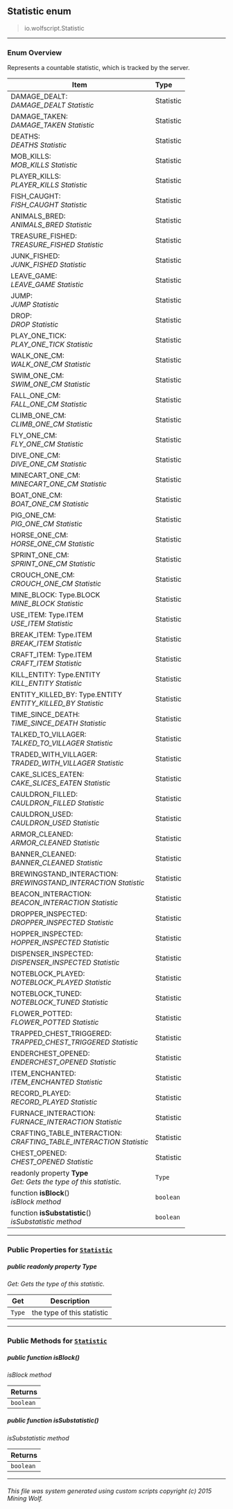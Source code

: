 ## Statistic __enum__

>io.wolfscript.Statistic

---

### Enum Overview

Represents a countable statistic, which is tracked by the server.

Item | Type   
--- | :--- 
DAMAGE_DEALT: <br> _DAMAGE_DEALT Statistic_ | Statistic
DAMAGE_TAKEN: <br> _DAMAGE_TAKEN Statistic_ | Statistic
DEATHS: <br> _DEATHS Statistic_ | Statistic
MOB_KILLS: <br> _MOB_KILLS Statistic_ | Statistic
PLAYER_KILLS: <br> _PLAYER_KILLS Statistic_ | Statistic
FISH_CAUGHT: <br> _FISH_CAUGHT Statistic_ | Statistic
ANIMALS_BRED: <br> _ANIMALS_BRED Statistic_ | Statistic
TREASURE_FISHED: <br> _TREASURE_FISHED Statistic_ | Statistic
JUNK_FISHED: <br> _JUNK_FISHED Statistic_ | Statistic
LEAVE_GAME: <br> _LEAVE_GAME Statistic_ | Statistic
JUMP: <br> _JUMP Statistic_ | Statistic
DROP: <br> _DROP Statistic_ | Statistic
PLAY_ONE_TICK: <br> _PLAY_ONE_TICK Statistic_ | Statistic
WALK_ONE_CM: <br> _WALK_ONE_CM Statistic_ | Statistic
SWIM_ONE_CM: <br> _SWIM_ONE_CM Statistic_ | Statistic
FALL_ONE_CM: <br> _FALL_ONE_CM Statistic_ | Statistic
CLIMB_ONE_CM: <br> _CLIMB_ONE_CM Statistic_ | Statistic
FLY_ONE_CM: <br> _FLY_ONE_CM Statistic_ | Statistic
DIVE_ONE_CM: <br> _DIVE_ONE_CM Statistic_ | Statistic
MINECART_ONE_CM: <br> _MINECART_ONE_CM Statistic_ | Statistic
BOAT_ONE_CM: <br> _BOAT_ONE_CM Statistic_ | Statistic
PIG_ONE_CM: <br> _PIG_ONE_CM Statistic_ | Statistic
HORSE_ONE_CM: <br> _HORSE_ONE_CM Statistic_ | Statistic
SPRINT_ONE_CM: <br> _SPRINT_ONE_CM Statistic_ | Statistic
CROUCH_ONE_CM: <br> _CROUCH_ONE_CM Statistic_ | Statistic
MINE_BLOCK: Type.BLOCK<br> _MINE_BLOCK Statistic_ | Statistic
USE_ITEM: Type.ITEM<br> _USE_ITEM Statistic_ | Statistic
BREAK_ITEM: Type.ITEM<br> _BREAK_ITEM Statistic_ | Statistic
CRAFT_ITEM: Type.ITEM<br> _CRAFT_ITEM Statistic_ | Statistic
KILL_ENTITY: Type.ENTITY<br> _KILL_ENTITY Statistic_ | Statistic
ENTITY_KILLED_BY: Type.ENTITY<br> _ENTITY_KILLED_BY Statistic_ | Statistic
TIME_SINCE_DEATH: <br> _TIME_SINCE_DEATH Statistic_ | Statistic
TALKED_TO_VILLAGER: <br> _TALKED_TO_VILLAGER Statistic_ | Statistic
TRADED_WITH_VILLAGER: <br> _TRADED_WITH_VILLAGER Statistic_ | Statistic
CAKE_SLICES_EATEN: <br> _CAKE_SLICES_EATEN Statistic_ | Statistic
CAULDRON_FILLED: <br> _CAULDRON_FILLED Statistic_ | Statistic
CAULDRON_USED: <br> _CAULDRON_USED Statistic_ | Statistic
ARMOR_CLEANED: <br> _ARMOR_CLEANED Statistic_ | Statistic
BANNER_CLEANED: <br> _BANNER_CLEANED Statistic_ | Statistic
BREWINGSTAND_INTERACTION: <br> _BREWINGSTAND_INTERACTION Statistic_ | Statistic
BEACON_INTERACTION: <br> _BEACON_INTERACTION Statistic_ | Statistic
DROPPER_INSPECTED: <br> _DROPPER_INSPECTED Statistic_ | Statistic
HOPPER_INSPECTED: <br> _HOPPER_INSPECTED Statistic_ | Statistic
DISPENSER_INSPECTED: <br> _DISPENSER_INSPECTED Statistic_ | Statistic
NOTEBLOCK_PLAYED: <br> _NOTEBLOCK_PLAYED Statistic_ | Statistic
NOTEBLOCK_TUNED: <br> _NOTEBLOCK_TUNED Statistic_ | Statistic
FLOWER_POTTED: <br> _FLOWER_POTTED Statistic_ | Statistic
TRAPPED_CHEST_TRIGGERED: <br> _TRAPPED_CHEST_TRIGGERED Statistic_ | Statistic
ENDERCHEST_OPENED: <br> _ENDERCHEST_OPENED Statistic_ | Statistic
ITEM_ENCHANTED: <br> _ITEM_ENCHANTED Statistic_ | Statistic
RECORD_PLAYED: <br> _RECORD_PLAYED Statistic_ | Statistic
FURNACE_INTERACTION: <br> _FURNACE_INTERACTION Statistic_ | Statistic
CRAFTING_TABLE_INTERACTION: <br> _CRAFTING_TABLE_INTERACTION Statistic_ | Statistic
CHEST_OPENED: <br> _CHEST_OPENED Statistic_ | Statistic
 readonly property __Type__ <br> _Get: Gets the type of this statistic._ | `Type`
 function __isBlock__() <br> _isBlock method_ | `boolean`
 function __isSubstatistic__() <br> _isSubstatistic method_ | `boolean`



---


### Public Properties for [`Statistic`](Statistic.md)

##### <a id='type'></a>public  readonly property __Type__

_Get: Gets the type of this statistic._

Get | Description
--- | --- 
`Type` | the type of this statistic



---

### Public Methods for [`Statistic`](Statistic.md)

##### <a id='isblock'></a>public  function __isBlock__()

_isBlock method_

Returns | 
--- | 
`boolean` |


##### <a id='issubstatistic'></a>public  function __isSubstatistic__()

_isSubstatistic method_

Returns | 
--- | 
`boolean` |


---


###### This file was system generated using custom scripts copyright (c) 2015 Mining Wolf.
	

